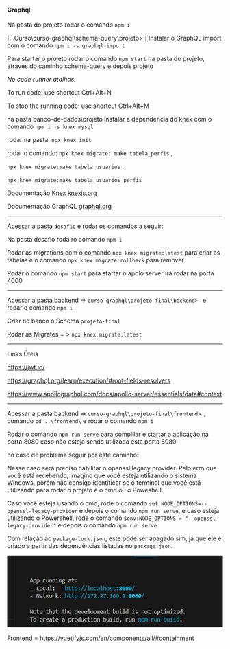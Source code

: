 #### Graphql

Na pasta do projeto rodar o comando `npm i`

[...Curso\curso-graphql\schema-query\projeto>
]
Instalar o GraphQL import com o comando  `npm i -s graphql-import`

Para startar o projeto rodar o comando `npm start` na pasta do projeto, atraves do caminho schema-query e depois projeto 

*No code runner atalhos:* 

To run code:
use shortcut Ctrl+Alt+N

To stop the running code:
use shortcut Ctrl+Alt+M

na pasta banco-de-dados\projeto instalar a dependencia do knex com o comando `npm i -s knex mysql`

rodar na pasta: `npx knex init`

rodar o comando: `npx knex migrate: make tabela_perfis` ,

`npx knex migrate:make tabela_usuarios` ,

`npx knex migrate:make tabela_usuarios_perfis`

Documentação [Knex knexjs.org](https://knexjs.org/guide/)

Documentação GraphQL [graphql.org](https://graphql.org/learn/)

--------------------

Acessar a pasta `desafio` e rodar os comandos a seguir: 

Na pasta desafio roda ro comando `npm i`

Rodar as migrations com o comando `npx knex migrate:latest` para criar as tabelas e o comando `npx knex migrate:rollback` para remover

Rodar o comando `npm start` para startar o apolo server irá rodar na porta 4000

----------------------------------------------------------------

Acessar a pasta backend => `curso-graphql\projeto-final\backend> ` e rodar o comando `npm i`

Criar no banco o Schema `projeto-final` 

Rodar as Migrates = > `npx knex migrate:latest`

----------------------------------------------------------------
Links Úteis

https://jwt.io/

https://graphql.org/learn/execution/#root-fields-resolvers

https://www.apollographql.com/docs/apollo-server/essentials/data#context

--------------------------------------------------------------------

Acessar a pasta backend => `curso-graphql\projeto-final\frontend> `, comando `cd ..\frontend\` e rodar o comando `npm i`

Rodar o comando `npm run serve` para complilar e startar a aplicação na porta 8080 caso não esteja sendo utilizada esta porta 8080

no caso de problema seguir por este caminho:

Nesse caso será preciso habilitar o openssl legacy provider.  Pelo erro que você está recebendo, imagino que você esteja utilizando o sistema Windows, porém não consigo identificar se o terminal que você está utilizando para rodar o projeto é o cmd ou o Poweshell.

Caso você esteja usando o cmd, rode o comando `set NODE_OPTIONS=--openssl-legacy-provider` e  depois o comando `npm run serve`, e caso esteja utilizando o Powershell, rode o comando `$env:NODE_OPTIONS = "--openssl-legacy-provider"` e depois o comando `npm run serve`.

Com relação ao `package-lock.json`, este pode ser apagado sim, já que ele é criado a partir das dependências listadas no `package.json`.

![alt text](image.png)

Frontend = https://vuetifyjs.com/en/components/all/#containment